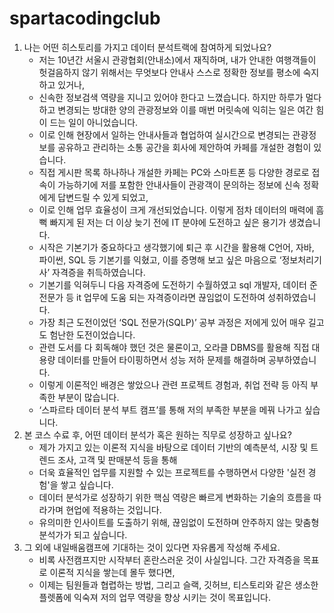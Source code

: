 # spartacodingclub

1. 나는 어떤 히스토리를 가지고 데이터 분석트랙에 참여하게 되었나요?
    - 저는 10년간 서울시 관광협회(안내소)에서 재직하며, 내가 안내한 여행객들이 헛걸음하지 않기 위해서는 무엇보다 안내사 스스로 정확한 정보를 평소에 숙지하고 있거나,
    - 신속한 정보검색 역량을 지니고 있어야 한다고 느꼈습니다. 하지만 하루가 멀다 하고 변경되는 방대한 양의 관광정보와 이를 매번 머릿속에 익히는 일은 여간 힘이 드는 일이 아니었습니다.
    - 이로 인해 현장에서 일하는 안내사들과 협업하여 실시간으로 변경되는 관광정보를 공유하고 관리하는 소통 공간을 회사에 제안하여 카페를 개설한 경험이 있습니다.
    - 직접 게시판 목록 하나하나 개설한 카페는 PC와 스마트폰 등 다양한 경로로 접속이 가능하기에 저를 포함한 안내사들이 관광객이 문의하는 정보에 신속 정확에게 답변드릴 수 있게 되었고,
    - 이로 인해 업무 효율성이 크게 개선되었습니다. 이렇게 점차 데이터의 매력에 흠뻑 빠지게 된 저는 더 이상 늦기 전에 IT 분야에 도전하고 싶은 용기가 생겼습니다.
    - 시작은 기본기가 중요하다고 생각했기에 퇴근 후 시간을 활용해 C언어, 자바, 파이썬, SQL 등 기본기를 익혔고, 이를 증명해 보고 싶은 마음으로 ‘정보처리기사’ 자격증을 취득하였습니다.
    - 기본기를 익혀두니 다음 자격증에 도전하기 수월하였고 sql 개발자, 데이터 준전문가 등 it 업무에 도움 되는 자격증이라면 끊임없이 도전하여 성취하였습니다.
    - 가장 최근 도전이었던 ‘SQL 전문가(SQLP)’ 공부 과정은 저에게 있어 매우 길고도 험난한 도전이었습니다.
    - 관련 도서를 다 회독해야 했던 것은 물론이고, 오라클 DBMS를 활용해 직접 대용량 데이터를 만들어 타이핑하면서 성능 저하 문제를 해결하며 공부하였습니다.
    - 이렇게 이론적인 배경은 쌓았으나 관련 프로젝트 경험과, 취업 전략 등 아직 부족한 부분이 많습니다.
    - ‘스파르타 데이터 분석 부트 캠프’를 통해 저의 부족한 부분을 메꿔 나가고 싶습니다.
2. 본 코스 수료 후, 어떤 데이터 분석가 혹은 원하는 직무로 성장하고 싶나요?
    - 제가 가지고 있는 이론적 지식을 바탕으로 데이터 기반의 예측분석, 시장 및 트렌드 조사, 고객 및 판매분석 등을 통해
    - 더욱 효율적인 업무를 지원할 수 있는 프로젝트를 수행하면서 다양한 '실전 경험'을 쌓고 싶습니다.
    - 데이터 분석가로 성장하기 위한 핵심 역량은 빠르게 변화하는 기술의 흐름을 따라가며 현업에 적용하는 것입니다.
    - 유의미한 인사이트를 도출하기 위해, 끊임없이 도전하며 안주하지 않는 맞춤형 분석가가 되고 싶습니다.
3. 그 외에 내일배움캠프에 기대하는 것이 있다면 자유롭게 작성해 주세요.
   - 비록 사전캠프지만 시작부터 혼란스러운 것이 사실입니다. 그간 자격증을 목표로 이론적 지식을 쌓는데 몰두 했다면,
   - 이제는 팀원들과 협렵하는 방법, 그리고 슬랙, 깃허브, 티스토리와 같은 생소한 플렛폼에 익숙져 저의 업무 역량을 향상 시키는 것이 목표입니다.
